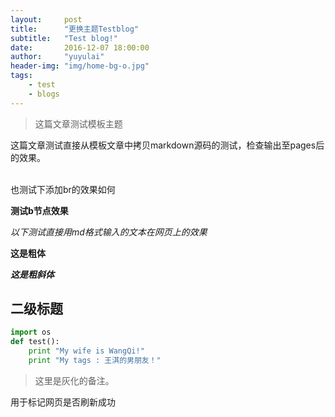 ```yaml
---
layout:     post
title:      "更换主题Testblog"
subtitle:   "Test blog!"
date:       2016-12-07 18:00:00
author:     "yuyulai"
header-img: "img/home-bg-o.jpg"
tags:
    - test
    - blogs
---
```


> 这篇文章测试模板主题

这篇文章测试直接从模板文章中拷贝markdown源码的测试，检查输出至pages后的效果。

<br>也测试下添加br的效果如何

<b>测试b节点效果</b>

*以下测试直接用md格式输入的文本在网页上的效果*

**这是粗体**

***这是粗斜体***

## 二级标题

```python
import os
def test():
    print "My wife is WangQi!"
    print "My tags : 王淇的男朋友！"
```

> 这里是灰化的备注。

用于标记网页是否刷新成功